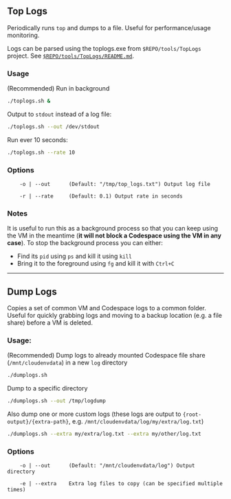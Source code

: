 ## Top Logs

Periodically runs `top` and dumps to a file. Useful for performance/usage monitoring.

Logs can be parsed using the toplogs.exe from `$REPO/tools/TopLogs` project. See [`$REPO/tools/TopLogs/README.md`](../TopLogs/README.md).

### Usage

(Recommended) Run in background
```sh
./toplogs.sh &
```

Output to `stdout` instead of a log file:
```sh
./toplogs.sh --out /dev/stdout
```

Run ever 10 seconds:
```sh
./toplogs.sh --rate 10
```

### Options
```
    -o | --out      (Default: "/tmp/top_logs.txt") Output log file
    
    -r | --rate     (Default: 0.1) Output rate in seconds
```

### Notes
It is useful to run this as a background process so that you can keep using the VM in the meantime (**it will not block a Codespace using the VM in any case**). To stop the background process you can either:

- Find its `pid` using `ps` and kill it using `kill`
- Bring it to the foreground using `fg` and kill it with `Ctrl+C`

---

## Dump Logs

Copies a set of common VM and Codespace logs to a common folder. Useful for quickly grabbing logs and moving to a backup location (e.g. a file share) before a VM is deleted.

### Usage:

(Recommended) Dump logs to already mounted Codespace file share (`/mnt/cloudenvdata`) in a new `log` directory
```sh
./dumplogs.sh
```

Dump to a specific directory
```sh
./dumplogs.sh --out /tmp/logdump
```

Also dump one or more custom logs (these logs are output to `{root-output}/{extra-path}`, e.g. `/mnt/cloudenvdata/log/my/extra/log.txt`)
```sh
./dumplogs.sh --extra my/extra/log.txt --extra my/other/log.txt
```

### Options
```
    -o | --out      (Default: "/mnt/cloudenvdata/log") Output directory
    
    -e | --extra    Extra log files to copy (can be specified multiple times)
```